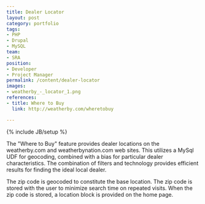 ```yaml
---
title: Dealer Locator
layout: post
category: portfolio
tags:
- PHP
- Drupal
- MySQL
team:
- SRA
position:
- Developer
- Project Manager
permalink: /content/dealer-locator
images:
- weatherby_-_locator_1.png
references:
- title: Where to Buy
  link: http://weatherby.com/wheretobuy

---
```

{% include JB/setup %}
<div id="node-8" class="node node-portfolio node-promoted">
  <div class="content clearfix">
    <div class="field field-name-body field-type-text-with-summary field-label-hidden"><div class="field-items"><div class="field-item even"><p>The "Where to Buy" feature provides dealer locations on the weatherby.com and weatherbynation.com web sites. This utilizes a MySql UDF for geocoding, combined with a bias for particular dealer characteristics. The combination of filters and technology provides efficient results for finding the ideal local dealer.</p>
<p>The zip code is geocoded to constitute the base location. The zip code is stored with the user to minimize search time on repeated visits. When the zip code is stored, a location block is provided on the home page.</p>
</div></div></div>  </div>
</div>
